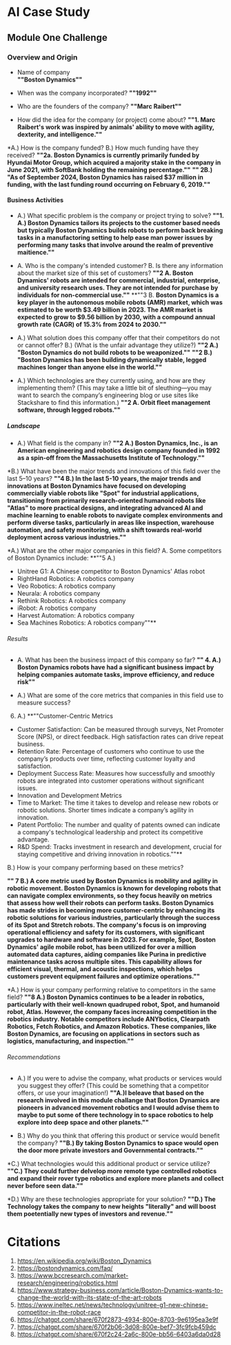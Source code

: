 # AI Case Study
## Module One Challenge

### Overview and Origin

* Name of company  
**""Boston Dynamics""** 

* When was the company incorporated?
**""1992""** 

* Who are the founders of the company?
**""Marc Raibert""**  

* How did the idea for the company (or project) come about?
**""1. Marc Raibert's work was inspired by animals' ability to move with agility, dexterity, and intelligence.""** 

*A.) How is the company funded? B.) How much funding have they received?
**""2a. Boston Dynamics is currently primarily funded by Hyundai Motor Group, which acquired a majority stake in the company in June 2021, with SoftBank holding the remaining percentage.""** **"" 2B.) "As of September 2024, Boston Dynamics has raised $37 million in funding, with the last funding round occurring on February 6, 2019.""** 


#### Business Activities

* A.) What specific problem is the company or project trying to solve?
 **""1. A.) Boston Dynamics tailors its projects to the customer based needs but typically Boston Dynamics builds robots to perform back breaking tasks in a manufactoring setting to help ease man power issues by performing many tasks that involve around the realm of preventive maitience.""**  

*  A. Who is the company's intended customer? B. Is there any information about the market size of this set of customers?
**""2 A. Boston Dynamics' robots are intended for commercial, industrial, enterprise, and university research uses. They are not intended for purchase by individuals for non-commercial use.""**  **""3 B. **Boston Dynamics is a key player in the autonomous mobile robots (AMR) market, which was estimated to be worth $3.49 billion in 2023. The AMR market is expected to grow to $9.56 billion by 2030, with a compound annual growth rate (CAGR) of 15.3% from 2024 to 2030.""**

* A.) What solution does this company offer that their competitors do not or cannot offer? B.) (What is the unfair advantage they utilize?) **""2 A.) "Boston Dynamics do not build robots to be weaponized.""**  **""2 B.) "Boston Dynamics has been building dynamically stable, legged machines longer than anyone else in the world.""**  

* A.) Which technologies are they currently using, and how are they implementing them? (This may take a little bit of sleuthing&mdash;you may want to search the company’s engineering blog or use sites like Stackshare to find this information.) **""2 A. Orbit fleet management software, through legged robots.""**

##### Landscape

* A.) What field is the company in? **""2 A.) Boston Dynamics, Inc., is an American engineering and robotics design company founded in 1992 as a spin-off from the Massachusetts Institute of Technology.""**

*B.) What have been the major trends and innovations of this field over the last 5&ndash;10 years? **""4 B.) In the last 5-10 years, the major trends and innovations at Boston Dynamics have focused on developing commercially viable robots like "Spot" for industrial applications, transitioning from primarily research-oriented humanoid robots like "Atlas" to more practical designs, and integrating advanced AI and machine learning to enable robots to navigate complex environments and perform diverse tasks, particularly in areas like inspection, warehouse automation, and safety monitoring, with a shift towards real-world deployment across various industries.""** 
 
*A.) What are the other major companies in this field? A. Some competitors of Boston Dynamics include: **""5 A.) 
- Unitree G1: A Chinese competitor to Boston Dynamics' Atlas robot 
- RightHand Robotics: A robotics company 
- Veo Robotics: A robotics company 
- Neurala: A robotics company 
- Rethink Robotics: A robotics company 
- iRobot: A robotics company 
- Harvest Automation: A robotics company 
- Sea Machines Robotics: A robotics company""**

###### Results

* A.  What has been the business impact of this company so far?
**"" 4. A.) Boston Dynamics robots have had a significant business impact by helping companies automate tasks, improve efficiency, and reduce risk""** 

* A.) What are some of the core metrics that companies in this field use to measure success?
6. A.) 
**""Customer-Centric Metrics
- Customer Satisfaction: Can be measured through surveys, Net Promoter Score (NPS), or direct feedback. High satisfaction rates can drive repeat business.
- Retention Rate: Percentage of customers who continue to use the company’s products over time, reflecting customer loyalty and satisfaction.
- Deployment Success Rate: Measures how successfully and smoothly robots are integrated into customer operations without significant issues.
- Innovation and Development Metrics
- Time to Market: The time it takes to develop and release new robots or robotic solutions. Shorter times indicate a company’s agility in innovation.
- Patent Portfolio: The number and quality of patents owned can indicate a company's technological leadership and protect its competitive advantage.
- R&D Spend: Tracks investment in research and development, crucial for staying competitive and driving innovation in robotics.""**  

B.) How is your company performing based on these metrics? 

**"" 7 B.) A core metric used by Boston Dynamics is mobility and agility in robotic movement. Boston Dynamics is known for developing robots that can navigate complex environments, so they focus heavily on metrics that assess how well their robots can perform tasks. Boston Dynamics has made strides in becoming more customer-centric by enhancing its robotic solutions for various industries, particularly through the success of its Spot and Stretch robots. The company's focus is on improving operational efficiency and safety for its customers, with significant upgrades to hardware and software in 2023. For example, Spot, Boston Dynamics' agile mobile robot, has been utilized for over a million automated data captures, aiding companies like Purina in predictive maintenance tasks across multiple sites. This capability allows for efficient visual, thermal, and acoustic inspections, which helps customers prevent equipment failures and optimize operations.""**

*A.) How is your company performing relative to competitors in the same field?
**""8 A.) Boston Dynamics continues to be a leader in robotics, particularly with their well-known quadruped robot, Spot, and humanoid robot, Atlas. However, the company faces increasing competition in the robotics industry. Notable competitors include ANYbotics, Clearpath Robotics, Fetch Robotics, and Amazon Robotics. These companies, like Boston Dynamics, are focusing on applications in sectors such as logistics, manufacturing, and inspection.""**

###### Recommendations

* A.) If you were to advise the company, what products or services would you suggest they offer? (This could be something that a competitor offers, or use your imagination!)
**""A.)I beleave that based on the research involved in this module challange that Boston Dynamics are pioneers in advanced movement robotics and I would advise them to maybe to put some of there technology in to space robotics to help explore into deep space and other planets.""** 

* B.) Why do you think that offering this product or service would benefit the company?
**""B.) By taking Boston Dynamics to space would open the door more private investors and Governmental contracts.""**  

*C.) What technologies would this additional product or service utilize?
**""C.) They could further delvelop more remote type controlled robotics and expand their rover type robotics and explore more planets and collect never before seen data.""** 

*D.)  Why are these technologies appropriate for your solution?
**""D.) The Technology takes the company to new heights "literally" and will boost them poetentially new types of investors and revenue.""** 

 # Citations

1. https://en.wikipedia.org/wiki/Boston_Dynamics
2. https://bostondynamics.com/faq/
3. https://www.bccresearch.com/market-research/engineering/robotics.html 
4. https://www.strategy-business.com/article/Boston-Dynamics-wants-to-change-the-world-with-its-state-of-the-art-robots
5. https://www.ineltec.net/news/technology/unitree-g1-new-chinese-competitor-in-the-robot-race
6. https://chatgpt.com/share/670f2873-4934-800e-8703-9e6195ea3e9f
7. https://chatgpt.com/share/670f2b06-3d08-800e-bef7-3fc9fcb459dc
8. https://chatgpt.com/share/670f2c24-2a6c-800e-bb56-6403a6da0d28